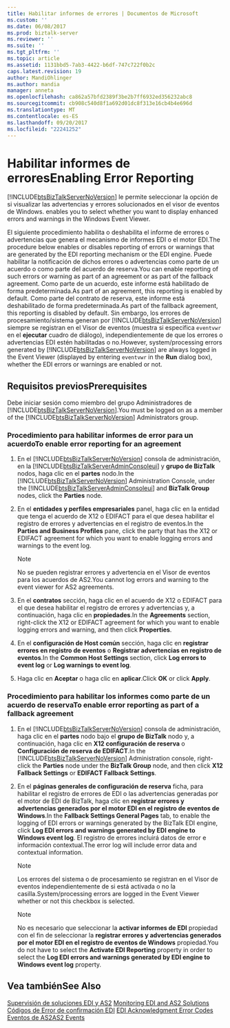 ```yaml
---
title: Habilitar informes de errores | Documentos de Microsoft
ms.custom: ''
ms.date: 06/08/2017
ms.prod: biztalk-server
ms.reviewer: ''
ms.suite: ''
ms.tgt_pltfrm: ''
ms.topic: article
ms.assetid: 1131bbd5-7ab3-4422-b6df-747c722f0b2c
caps.latest.revision: 19
author: MandiOhlinger
ms.author: mandia
manager: anneta
ms.openlocfilehash: ca862a57bfd2389f3be2b7ff6932ed356232abc8
ms.sourcegitcommit: cb908c540d8f1a692d01dc8f313e16cb4b4e696d
ms.translationtype: MT
ms.contentlocale: es-ES
ms.lasthandoff: 09/20/2017
ms.locfileid: "22241252"
---
```

# <a name="enabling-error-reporting"></a><span data-ttu-id="3369c-102">Habilitar informes de errores</span><span class="sxs-lookup"><span data-stu-id="3369c-102">Enabling Error Reporting</span></span>
[!INCLUDE[btsBizTalkServerNoVersion](../includes/btsbiztalkservernoversion-md.md)]<span data-ttu-id="3369c-103"> le permite seleccionar la opción de si visualizar las advertencias y errores solucionados en el visor de eventos de Windows.</span><span class="sxs-lookup"><span data-stu-id="3369c-103"> enables you to select whether you want to display enhanced errors and warnings in the Windows Event Viewer.</span></span>  
  
 <span data-ttu-id="3369c-104">El siguiente procedimiento habilita o deshabilita el informe de errores o advertencias que genera el mecanismo de informes EDI o el motor EDI.</span><span class="sxs-lookup"><span data-stu-id="3369c-104">The procedure below enables or disables reporting of errors or warnings that are generated by the EDI reporting mechanism or the EDI engine.</span></span> <span data-ttu-id="3369c-105">Puede habilitar la notificación de dichos errores o advertencias como parte de un acuerdo o como parte del acuerdo de reserva.</span><span class="sxs-lookup"><span data-stu-id="3369c-105">You can enable reporting of such errors or warning as part of an agreement or as part of the fallback agreement.</span></span> <span data-ttu-id="3369c-106">Como parte de un acuerdo, este informe está habilitado de forma predeterminada.</span><span class="sxs-lookup"><span data-stu-id="3369c-106">As part of an agreement, this reporting is enabled by default.</span></span> <span data-ttu-id="3369c-107">Como parte del contrato de reserva, este informe está deshabilitado de forma predeterminada.</span><span class="sxs-lookup"><span data-stu-id="3369c-107">As part of the fallback agreement, this reporting is disabled by default.</span></span> <span data-ttu-id="3369c-108">Sin embargo, los errores de procesamiento/sistema generan por [!INCLUDE[btsBizTalkServerNoVersion](../includes/btsbiztalkservernoversion-md.md)] siempre se registran en el Visor de eventos (muestra si especifica `eventvwr` en el **ejecutar** cuadro de diálogo), independientemente de que los errores o advertencias EDI estén habilitadas o no.</span><span class="sxs-lookup"><span data-stu-id="3369c-108">However, system/processing errors generated by [!INCLUDE[btsBizTalkServerNoVersion](../includes/btsbiztalkservernoversion-md.md)] are always logged in the Event Viewer (displayed by entering `eventvwr` in the **Run** dialog box), whether the EDI errors or warnings are enabled or not.</span></span>  
  
## <a name="prerequisites"></a><span data-ttu-id="3369c-109">Requisitos previos</span><span class="sxs-lookup"><span data-stu-id="3369c-109">Prerequisites</span></span>  
 <span data-ttu-id="3369c-110">Debe iniciar sesión como miembro del grupo Administradores de [!INCLUDE[btsBizTalkServerNoVersion](../includes/btsbiztalkservernoversion-md.md)].</span><span class="sxs-lookup"><span data-stu-id="3369c-110">You must be logged on as a member of the [!INCLUDE[btsBizTalkServerNoVersion](../includes/btsbiztalkservernoversion-md.md)] Administrators group.</span></span>  
  
### <a name="to-enable-error-reporting-for-an-agreement"></a><span data-ttu-id="3369c-111">Procedimiento para habilitar informes de error para un acuerdo</span><span class="sxs-lookup"><span data-stu-id="3369c-111">To enable error reporting for an agreement</span></span>  
  
1.  <span data-ttu-id="3369c-112">En el [!INCLUDE[btsBizTalkServerNoVersion](../includes/btsbiztalkservernoversion-md.md)] consola de administración, en la [!INCLUDE[btsBizTalkServerAdminConsoleui](../includes/btsbiztalkserveradminconsoleui-md.md)] y **grupo de BizTalk** nodos, haga clic en el **partes** nodo.</span><span class="sxs-lookup"><span data-stu-id="3369c-112">In the [!INCLUDE[btsBizTalkServerNoVersion](../includes/btsbiztalkservernoversion-md.md)] Administration Console, under the [!INCLUDE[btsBizTalkServerAdminConsoleui](../includes/btsbiztalkserveradminconsoleui-md.md)] and **BizTalk Group** nodes, click the **Parties** node.</span></span>  
  
2.  <span data-ttu-id="3369c-113">En el **entidades y perfiles empresariales** panel, haga clic en la entidad que tenga el acuerdo de X12 o EDIFACT para el que desea habilitar el registro de errores y advertencias en el registro de eventos.</span><span class="sxs-lookup"><span data-stu-id="3369c-113">In the **Parties and Business Profiles** pane, click the party that has the X12 or EDIFACT agreement for which you want to enable logging errors and warnings to the event log.</span></span>  
  
    > [!NOTE]
    >  <span data-ttu-id="3369c-114">No se pueden registrar errores y advertencia en el Visor de eventos para los acuerdos de AS2.</span><span class="sxs-lookup"><span data-stu-id="3369c-114">You cannot log errors and warning to the event viewer for AS2 agreements.</span></span>  
  
3.  <span data-ttu-id="3369c-115">En el **contratos** sección, haga clic en el acuerdo de X12 o EDIFACT para el que desea habilitar el registro de errores y advertencias y, a continuación, haga clic en **propiedades**.</span><span class="sxs-lookup"><span data-stu-id="3369c-115">In the **Agreements** section, right-click the X12 or EDIFACT agreement for which you want to enable logging errors and warning, and then click **Properties**.</span></span>  
  
4.  <span data-ttu-id="3369c-116">En el **configuración de Host común** sección, haga clic en **registrar errores en registro de eventos** o **Registrar advertencias en registro de eventos**.</span><span class="sxs-lookup"><span data-stu-id="3369c-116">In the **Common Host Settings** section, click **Log errors to event log** or **Log warnings to event log**.</span></span>  
  
5.  <span data-ttu-id="3369c-117">Haga clic en **Aceptar** o haga clic en **aplicar**.</span><span class="sxs-lookup"><span data-stu-id="3369c-117">Click **OK** or click **Apply**.</span></span>  
  
### <a name="to-enable-error-reporting-as-part-of-a-fallback-agreement"></a><span data-ttu-id="3369c-118">Procedimiento para habilitar los informes como parte de un acuerdo de reserva</span><span class="sxs-lookup"><span data-stu-id="3369c-118">To enable error reporting as part of a fallback agreement</span></span>  
  
1.  <span data-ttu-id="3369c-119">En el [!INCLUDE[btsBizTalkServerNoVersion](../includes/btsbiztalkservernoversion-md.md)] consola de administración, haga clic en el **partes** nodo bajo el **grupo de BizTalk** nodo y, a continuación, haga clic en **X12 configuración de reserva** o **Configuración de reserva de EDIFACT**.</span><span class="sxs-lookup"><span data-stu-id="3369c-119">In the [!INCLUDE[btsBizTalkServerNoVersion](../includes/btsbiztalkservernoversion-md.md)] Administration console, right-click the **Parties** node under the **BizTalk Group** node, and then click **X12 Fallback Settings** or **EDIFACT Fallback Settings**.</span></span>  
  
2.  <span data-ttu-id="3369c-120">En el **páginas generales de configuración de reserva** ficha, para habilitar el registro de errores de EDI o las advertencias generadas por el motor de EDI de BizTalk, haga clic en **registrar errores y advertencias generados por el motor EDI en el registro de eventos de Windows**.</span><span class="sxs-lookup"><span data-stu-id="3369c-120">In the **Fallback Settings General Pages** tab, to enable the logging of EDI errors or warnings generated by the BizTalk EDI engine, click **Log EDI errors and warnings generated by EDI engine to Windows event log**.</span></span> <span data-ttu-id="3369c-121">El registro de errores incluirá datos de error e información contextual.</span><span class="sxs-lookup"><span data-stu-id="3369c-121">The error log will include error data and contextual information.</span></span>  
  
    > [!NOTE]
    >  <span data-ttu-id="3369c-122">Los errores del sistema o de procesamiento se registran en el Visor de eventos independientemente de si está activada o no la casilla.</span><span class="sxs-lookup"><span data-stu-id="3369c-122">System/processing errors are logged in the Event Viewer whether or not this checkbox is selected.</span></span>  
  
    > [!NOTE]
    >  <span data-ttu-id="3369c-123">No es necesario que seleccionar la **activar informes de EDI** propiedad con el fin de seleccionar la **registrar errores y advertencias generados por el motor EDI en el registro de eventos de Windows** propiedad.</span><span class="sxs-lookup"><span data-stu-id="3369c-123">You do not have to select the **Activate EDI Reporting** property in order to select the **Log EDI errors and warnings generated by EDI engine to Windows event log** property.</span></span>  
  
## <a name="see-also"></a><span data-ttu-id="3369c-124">Vea también</span><span class="sxs-lookup"><span data-stu-id="3369c-124">See Also</span></span>  
 <span data-ttu-id="3369c-125">[Supervisión de soluciones EDI y AS2](../core/monitoring-edi-and-as2-solutions.md) </span><span class="sxs-lookup"><span data-stu-id="3369c-125">[Monitoring EDI and AS2 Solutions](../core/monitoring-edi-and-as2-solutions.md) </span></span>  
 <span data-ttu-id="3369c-126">[Códigos de Error de confirmación EDI](../core/edi-acknowledgment-error-codes.md) </span><span class="sxs-lookup"><span data-stu-id="3369c-126">[EDI Acknowledgment Error Codes](../core/edi-acknowledgment-error-codes.md) </span></span>  
 [<span data-ttu-id="3369c-127">Eventos de AS2</span><span class="sxs-lookup"><span data-stu-id="3369c-127">AS2 Events</span></span>](../core/as2-events.md)